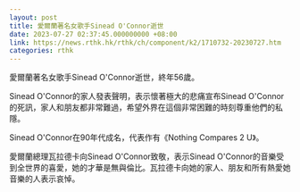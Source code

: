 ```yaml
---
layout: post
title: 愛爾蘭著名女歌手Sinead O'Connor逝世
date: 2023-07-27 02:37:45.000000000 +08:00
link: https://news.rthk.hk/rthk/ch/component/k2/1710732-20230727.htm
categories: rthk
---
```


愛爾蘭著名女歌手Sinead O'Connor逝世，終年56歲。

Sinead O'Connor的家人發表聲明，表示懷著極大的悲痛宣布Sinead O'Connor的死訊，家人和朋友都非常難過，希望外界在這個非常困難的時刻尊重他們的私隱。

Sinead O'Connor在90年代成名，代表作有《Nothing Compares 2 U》。

愛爾蘭總理瓦拉德卡向Sinead O'Connor致敬，表示Sinead O'Connor的音樂受到全世界的喜愛，她的才華是無與倫比。瓦拉德卡向她的家人、朋友和所有熱愛她音樂的人表示哀悼。
